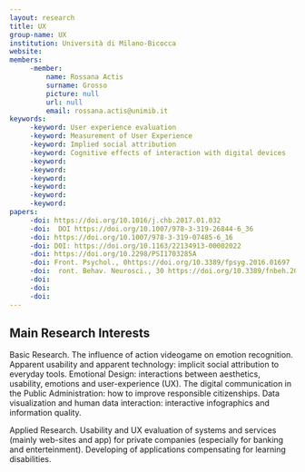 ```yaml
---
layout: research
title: UX
group-name: UX
institution: Università di Milano-Bicocca
website: 
members: 
	 -member: 
		 name: Rossana Actis
		 surname: Grosso
		 picture: null
		 url: null
		 email: rossana.actis@unimib.it
keywords: 
	 -keyword: User experience evaluation
	 -keyword: Measurement of User Experience
	 -keyword: Implied social attribution
	 -keyword: Cognitive effects of interaction with digital devices
	 -keyword: 
	 -keyword: 
	 -keyword: 
	 -keyword: 
	 -keyword: 
	 -keyword: 
papers: 
	 -doi: https://doi.org/10.1016/j.chb.2017.01.032
	 -doi:  DOI https://doi.org/10.1007/978-3-319-26844-6_36
	 -doi: https://doi.org/10.1007/978-3-319-07485-6_16
	 -doi: DOI: https://doi.org/10.1163/22134913-00002022
	 -doi: https://doi.org/10.2298/PSI1703285A
	 -doi: Front. Psychol., 0https://doi.org/10.3389/fpsyg.2016.01697
	 -doi:  ront. Behav. Neurosci., 30 https://doi.org/10.3389/fnbeh.2015.00258
	 -doi: 
	 -doi: 
	 -doi: 
---
```



## Main Research Interests
Basic Research. The influence of action videogame on emotion recognition. Apparent usability and apparent technology: implicit social attribution to everyday tools. Emotional Design: interactions between aesthetics, usability, emotions and user-experience (UX). The digital communication in the Public Administration: how to improve responsible citizenships. Data visualization and human data interaction: interactive infographics and information quality. 

Applied Research. Usability and UX evaluation of systems and services (mainly web-sites and app) for private companies (especially for banking and enterteinment).  Developing of applications compensating for learning disabilities.
